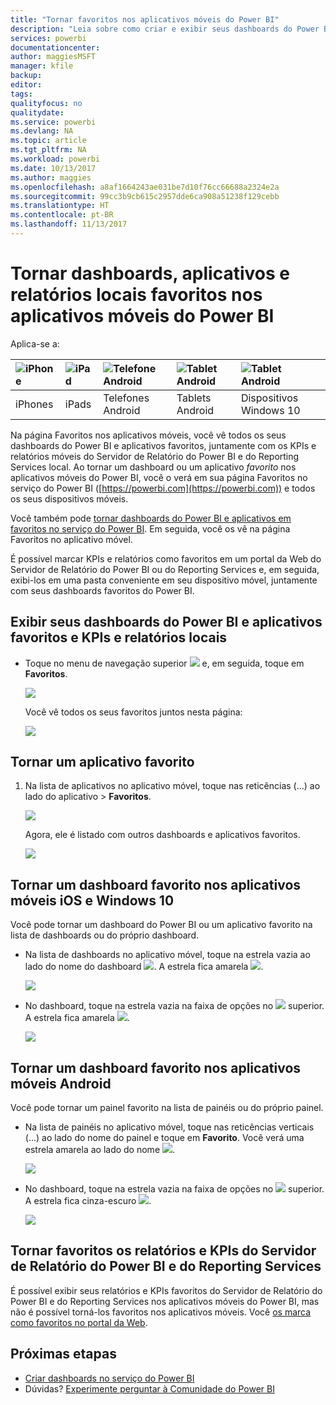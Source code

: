 ```yaml
---
title: "Tornar favoritos nos aplicativos móveis do Power BI"
description: "Leia sobre como criar e exibir seus dashboards do Power BI, aplicativos e KPIs e relatórios do Servidor de Relatório do Power BI e do Reporting Services favoritos nos aplicativos móveis."
services: powerbi
documentationcenter: 
author: maggiesMSFT
manager: kfile
backup: 
editor: 
tags: 
qualityfocus: no
qualitydate: 
ms.service: powerbi
ms.devlang: NA
ms.topic: article
ms.tgt_pltfrm: NA
ms.workload: powerbi
ms.date: 10/13/2017
ms.author: maggies
ms.openlocfilehash: a8af1664243ae031be7d10f76cc66688a2324e2a
ms.sourcegitcommit: 99cc3b9cb615c2957dde6ca908a51238f129cebb
ms.translationtype: HT
ms.contentlocale: pt-BR
ms.lasthandoff: 11/13/2017
---
```

# <a name="make-favorite-dashboards-apps-and-on-premises-reports-in-the-power-bi-mobile-apps"></a>Tornar dashboards, aplicativos e relatórios locais favoritos nos aplicativos móveis do Power BI
Aplica-se a:

| ![iPhone](media/mobile-apps-favorites/iphone-logo-50-px.png) | ![iPad](media/mobile-apps-favorites/ipad-logo-50-px.png) | ![Telefone Android](media/mobile-apps-favorites/android-phone-logo-50-px.png) | ![Tablet Android](media/mobile-apps-favorites/android-tablet-logo-50-px.png) | ![Tablet Android](media/mobile-apps-favorites/win-10-logo-50-px.png) |
|:--- |:--- |:--- |:--- |:--- |
| iPhones |iPads |Telefones Android |Tablets Android |Dispositivos Windows 10 |

Na página Favoritos nos aplicativos móveis, você vê todos os seus dashboards do Power BI e aplicativos favoritos, juntamente com os KPIs e relatórios móveis do Servidor de Relatório do Power BI e do Reporting Services local. Ao tornar um dashboard ou um aplicativo *favorito* nos aplicativos móveis do Power BI, você o verá em sua página Favoritos no serviço do Power BI ([https://powerbi.com](https://powerbi.com)) e todos os seus dispositivos móveis. 

Você também pode [tornar dashboards do Power BI e aplicativos em favoritos no serviço do Power BI](service-dashboard-favorite.md). Em seguida, você os vê na página Favoritos no aplicativo móvel.

É possível marcar KPIs e relatórios como favoritos em um portal da Web do Servidor de Relatório do Power BI ou do Reporting Services e, em seguida, exibi-los em uma pasta conveniente em seu dispositivo móvel, juntamente com seus dashboards favoritos do Power BI.

## <a name="view-your-favorite-power-bi-dashboards-and-apps-and-on-premises-reports-and-kpis"></a>Exibir seus dashboards do Power BI e aplicativos favoritos e KPIs e relatórios locais
* Toque no menu de navegação superior ![](media/mobile-apps-favorites/power-bi-iphone-global-nav-button.png) e, em seguida, toque em **Favoritos**.
  
  ![](media/mobile-apps-favorites/power-bi-ipad-faves-pbi-report-server.png)
  
  Você vê todos os seus favoritos juntos nesta página:
  
  ![](media/mobile-apps-favorites/power-bi-ipad-favorites.png)

## <a name="make-an-app-a-favorite"></a>Tornar um aplicativo favorito
1. Na lista de aplicativos no aplicativo móvel, toque nas reticências (...) ao lado do aplicativo > **Favoritos**.
   
    ![](media/mobile-apps-favorites/power-bi-android-favorite-app-ellipsis.png)
   
    Agora, ele é listado com outros dashboards e aplicativos favoritos.
   
    ![](media/mobile-apps-favorites/power-bi-android-favorite-apps.png)

## <a name="make-a-dashboard-a-favorite-in-the-ios-and-windows-10-mobile-apps"></a>Tornar um dashboard favorito nos aplicativos móveis iOS e Windows 10
Você pode tornar um dashboard do Power BI ou um aplicativo favorito na lista de dashboards ou do próprio dashboard.

* Na lista de dashboards no aplicativo móvel, toque na estrela vazia ao lado do nome do dashboard ![](media/mobile-apps-favorites/power-bi-mobile-not-favorite-icon.png). A estrela fica amarela ![](media/mobile-apps-favorites/power-bi-mobile-yes-favorite-icon.png).
  
    ![](media/mobile-apps-favorites/power-bi-mobile-make-dashboard-favorite.png)
* No dashboard, toque na estrela vazia na faixa de opções no ![](media/mobile-apps-favorites/power-bi-mobile-not-favorite-icon.png) superior. A estrela fica amarela ![](media/mobile-apps-favorites/power-bi-mobile-yes-favorite-icon.png).
  
    ![](media/mobile-apps-favorites/power-bi-mobile-favorite-selected.png)

## <a name="make-a-dashboard-a-favorite-in-the-android-mobile-apps"></a>Tornar um dashboard favorito nos aplicativos móveis Android
Você pode tornar um painel favorito na lista de painéis ou do próprio painel.

* Na lista de painéis no aplicativo móvel, toque nas reticências verticais (...) ao lado do nome do painel e toque em **Favorito**. Você verá uma estrela amarela ao lado do nome ![](media/mobile-apps-favorites/power-bi-mobile-yes-favorite-icon.png).
  
    ![](media/mobile-apps-favorites/power-bi-android-make-favorite.png)
* No dashboard, toque na estrela vazia na faixa de opções no ![](media/mobile-apps-favorites/power-bi-mobile-not-favorite-icon.png) superior. A estrela fica cinza-escuro ![](media/mobile-apps-favorites/power-bi-android-favorite-icon.png).
  
    ![](media/mobile-apps-favorites/power-bi-android-favorite-in-dashboard.png)

## <a name="make-favorite-power-bi-report-server-and-reporting-services-reports-and-kpis"></a>Tornar favoritos os relatórios e KPIs do Servidor de Relatório do Power BI e do Reporting Services
É possível exibir seus relatórios e KPIs favoritos do Servidor de Relatório do Power BI e do Reporting Services nos aplicativos móveis do Power BI, mas não é possível torná-los favoritos nos aplicativos móveis. Você [os marca como favoritos no portal da Web](report-server/getting-around.md#tag-your-favorite-reports-and-kpis). 

## <a name="next-steps"></a>Próximas etapas
* [Criar dashboards no serviço do Power BI](service-dashboard-favorite.md) 
* Dúvidas? [Experimente perguntar à Comunidade do Power BI](http://community.powerbi.com/)

